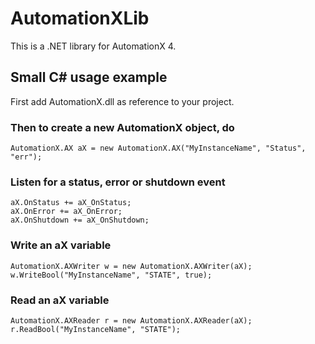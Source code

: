 AutomationXLib
==============

This is a .NET library for AutomationX 4.

Small C# usage example
-------------------

First add AutomationX.dll as reference to your project.

### Then to create a new AutomationX object, do

```
AutomationX.AX aX = new AutomationX.AX("MyInstanceName", "Status", "err");
```

### Listen for a status, error or shutdown event

```
aX.OnStatus += aX_OnStatus;
aX.OnError += aX_OnError;
aX.OnShutdown += aX_OnShutdown;
```

### Write an aX variable
```
AutomationX.AXWriter w = new AutomationX.AXWriter(aX);
w.WriteBool("MyInstanceName", "STATE", true);
```

### Read an aX variable

```
AutomationX.AXReader r = new AutomationX.AXReader(aX);
r.ReadBool("MyInstanceName", "STATE");
```